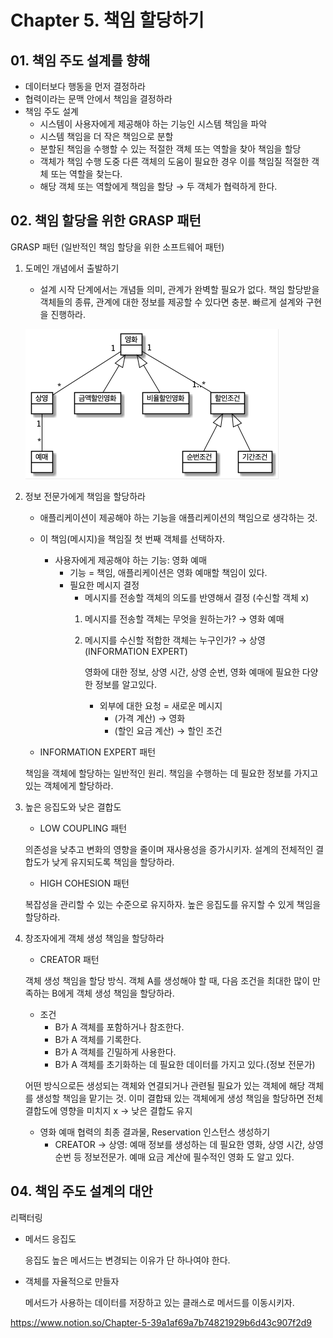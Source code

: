 # Chapter 5. 책임 할당하기

## 01. 책임 주도 설계를 향해


- 데이터보다 행동을 먼저 결정하라
- 협력이라는 문맥 안에서 책임을 결정하라
- 책임 주도 설계
    - 시스템이 사용자에게 제공해야 하는 기능인 시스템 책임을 파악
    - 시스템 책임을 더 작은 책임으로 분할
    - 분할된 책임을 수행할 수 있는 적절한 객체 또는 역할을 찾아 책임을 할당
    - 객체가 책임 수행 도중 다른 객체의 도움이 필요한 경우 이를 책임질 적절한 객체 또는 역할을 찾는다.
    - 해당 객체 또는 역할에게 책임을 할당 → 두 객체가 협력하게 한다.

## 02. 책임 할당을 위한 GRASP  패턴


GRASP 패턴 (일반적인 책임 할당을 위한 소프트웨어 패턴)

1. 도메인 개념에서 출발하기
    - 설계 시작 단계에서는 개념들 의미, 관계가 완벽할 필요가 없다. 책임 할당받을 객체들의 종류, 관계에 대한 정보를 제공할 수 있다면 충분. 빠르게 설계와 구현을 진행하라.

    ![Untitled.png](img/Untitled.png)

2. 정보 전문가에게 책임을 할당하라
    - 애플리케이션이 제공해야 하는 기능을 애플리케이션의 책임으로 생각하는 것.
    - 이 책임(메시지)을 책임질 첫 번째 객체를 선택하자.
        - 사용자에게 제공해야 하는 기능: 영화 예매
            - 기능 = 책임, 애플리케이션은 영화 예매할 책임이 있다.
            - 필요한 메시지 결정
                - 메시지를 전송할 객체의 의도를 반영해서 결정 (수신할 객체 x)
                1. 메시지를 전송할 객체는 무엇을 원하는가? → 영화 예매
                2. 메시지를 수신할 적합한 객체는 누구인가? → 상영 (INFORMATION EXPERT)

                    영화에 대한 정보, 상영 시간, 상영 순번, 영화 예매에 필요한 다양한 정보를 알고있다.

                    - 외부에 대한 요청 = 새로운 메시지
                        - (가격 계산) → 영화
                        - (할인 요금 계산) → 할인 조건

    - INFORMATION EXPERT 패턴

    책임을 객체에 할당하는 일반적인 원리. 책임을 수행하는 데 필요한 정보를 가지고 있는 객체에게 할당하라.

3. 높은 응집도와 낮은 결합도
    - LOW COUPLING 패턴

    의존성을 낮추고 변화의 영향을 줄이며 재사용성을 증가시키자. 설계의 전체적인 결합도가 낮게 유지되도록 책임을 할당하라.

    - HIGH COHESION 패턴

    복잡성을 관리할 수 있는 수준으로 유지하자. 높은 응집도를 유지할 수 있게 책임을 할당하라.

4. 창조자에게 객체 생성 책임을 할당하라
    - CREATOR 패턴

    객체 생성 책임을 할당 방식. 객체 A를 생성해야 할 때, 다음 조건을 최대한 많이 만족하는 B에게 객체 생성 책임을 할당하라.

    - 조건
        - B가 A 객체를 포함하거나 참조한다.
        - B가 A 객체를 기록한다.
        - B가 A 객체를 긴밀하게 사용한다.
        - B가 A 객체를 초기화하는 데 필요한 데이터를 가지고 있다.(정보 전문가)

    어떤 방식으로든 생성되는 객체와 연결되거나 관련될 필요가 있는 객체에 해당 객체를 생성할 책임을 맡기는 것. 이미 결합돼 있는 객체에게 생성 책임을 할당하면 전체 결합도에 영향을 미치지 x → 낮은 결합도 유지

    - 영화 예매 협력의 최종 결과물, Reservation 인스턴스 생성하기
        - CREATOR → 상영: 예매 정보를 생성하는 데 필요한 영화, 상영 시간, 상영 순번 등 정보전문가. 예매 요금 계산에 필수적인 영화 도 알고 있다.

## 04. 책임 주도 설계의 대안


리팩터링

- 메서드 응집도

    응집도 높은 메서드는 변경되는 이유가 단 하나여야 한다.

- 객체를 자율적으로 만들자

    메서드가 사용하는 데이터를 저장하고 있는 클래스로 메서드를 이동시키자.

https://www.notion.so/Chapter-5-39a1af69a7b74821929b6d43c907f2d9
